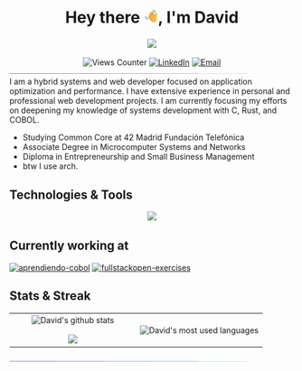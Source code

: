 <div align="center">
	<h1>Hey there <img src="https://raw.githubusercontent.com/daviddefitero/daviddefitero/refs/heads/main/media/waving-hand.png" alt="Waving Hand" width="25" height="25" />, I'm David</h1>
	<img align="center" src="https://raw.githubusercontent.com/daviddefitero/daviddefitero/refs/heads/main/media/banner.gif">
	<br></br>
	<img src="https://estruyf-github.azurewebsites.net/api/VisitorHit?user=daviddefitero&repo=madushadhanushka&countColorcountColor&countColor=%230068fc" alt="Views Counter">
	<a href="https://www.linkedin.com/in/david-de-fitero/" target="_blank"><img alt="LinkedIn" src="https://img.shields.io/badge/linkedin-%230077B5.svg?&style=for-the-badge&logo=linkedin&logoColor=white"/></a>
	<a href="mailto:david@defitero.com" target="_blank"><img alt="Email" src="https://img.shields.io/badge/email-6D4AFF?style=for-the-badge&logo=ProtonMail&logoColor=white&link=mailto:david@defitero.com"/></a>
	<img src="https://raw.githubusercontent.com/daviddefitero/daviddefitero/refs/heads/main/media/separator.gif">
</div>
<!-- About me -->
I am a hybrid systems and web developer focused on application optimization and performance. I have extensive experience in personal and professional web development projects. I am currently focusing my efforts on deepening my knowledge of systems development with C, Rust, and COBOL.

- Studying Common Core at 42 Madrid Fundación Telefónica
- Associate Degree in Microcomputer Systems and Networks
- Diploma in Entrepreneurship and Small Business Management
- btw I use arch.

<!-- About me -->


## Technologies & Tools
<p align="center">
  <a href="https://skillicons.dev">
    <img src="https://skillicons.dev/icons?i=c,rust,actix,js,ts,react,tailwind,astro,nodejs,graphql,php,java,docker,unity,unreal,vim,vscode,webstorm,linux,arch,ps,ae,au" />
  </a>
</p>

## Currently working at
[![aprendiendo-cobol](https://github-readme-stats-three-iota-14.vercel.app/api/pin/?username=daviddefitero&repo=aprendiendo-cobol&hide_border=true&title_color=0068fc&icon_color=0068fc&text_color=414b61&bg_color=fffff)](https://github.com/daviddefitero/aprendiendo-cobol)
[![fullstackopen-exercises](https://github-readme-stats-three-iota-14.vercel.app/api/pin/?username=daviddefitero&repo=fullstackopen-exercises&hide_border=true&title_color=0068fc&icon_color=0068fc&text_color=414b61&bg_color=fffff)](https://github.com/daviddefitero/fullstackopen-exercises)

<!-- STATS -->
## Stats & Streak
<div align="center">
	<table align="center">
		<tr border="none">
			<td width="50%" align="center">
				<img alt="David's github stats" align="center"  src="https://github-readme-stats-three-iota-14.vercel.app/api?username=daviddefitero&show_icons=true&count_private=true&hide_border=true&title_color=0068fc&icon_color=0068fc&text_color=414b61&bg_color=fffff" />
				<br></br>
				<img src="https://github-readme-streak-stats.herokuapp.com?user=daviddefitero&hide_border=true&sideNums=0068FC&currStreakNum=414B61" />
			</td>
			<td width="50%" align="center">
				<img alt="David's most used languages" align="center"  src="https://github-readme-stats.vercel.app/api/wakatime?username=nora.defitero&api_domain=codestats.cloud.defitero.com&hide_border=true&title_color=0068fc&icon_color=0068fc&text_color=414b61&bg_color=fffff&no-frame=true&langs_count=10&custom_title=Most+Used+Languages+(from+27/09/2025)"/>
			</td>
		</tr>
	</table>
</div>
<!-- STATS -->
<div align="center">
	<img align="center" src="https://raw.githubusercontent.com/daviddefitero/daviddefitero/refs/heads/main/media/separator.gif">
</div>